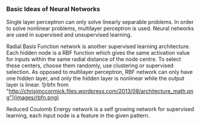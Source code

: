 ### Basic Ideas of Neural Networks
Single layer perceptron can only solve linearly separable problems. In order to solve nonlinear problems, multilayer perceptron is used. Neural networks are used in supervised and unsupervised learning. 

Radial Basis Function network is another supervised learning architecture. Each hidden node is a RBF function which gives the same activation value for inputs within the same radial distance of the node centre. To select these centers, choose them randomly, use clustering or supervised selection. As opposed to multilayer perceptron, RBF network can only have one hidden layer, and only the hidden layer is nonlinear while the output layer is linear. 
![rbfn from "http://chrisjmccormick.files.wordpress.com/2013/08/architecture_math.png"](images/rbfn.png)

Reduced Coulomb Energy network is a self growing network for supervised learning, each input node is a feature in the given pattern.


